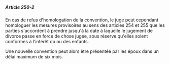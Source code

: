 ##### Article 250-2

En cas de refus d'homologation de la convention, le juge peut cependant homologuer les mesures provisoires au sens des articles 254 et 255 que les parties s'accordent à prendre jusqu'à la date à laquelle le jugement de divorce passe en force de chose jugée, sous réserve qu'elles soient conformes à l'intérêt du ou des enfants.

Une nouvelle convention peut alors être présentée par les époux dans un délai maximum de six mois.

